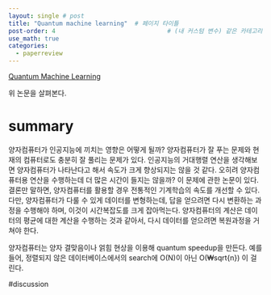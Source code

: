 ```yaml
---
layout: single # post
title: "Quantum machine learning"  # 페이지 타이틀
post-order: 4                               # (내 커스텀 변수) 같은 카테고리 내 정렬 순서
use_math: true
categories:
  - paperreview
---
```


[Quantum Machine Learning][paperlink]

[paperlink]:https://arxiv.org/abs/1611.09347

위 논문을 살펴본다. 

# summary
양자컴퓨터가 인공지능에 끼치는 영향은 어떻게 될까?
양자컴퓨터가 잘 푸는 문제와 현재의 컴퓨터로도 충분히 잘 풀리는 문제가 있다. 인공지능의 거대행렬 연산을 생각해보면 양자컴퓨터가 나타난다고 해서 속도가 크게 향상되지는 않을 것 같다.
오히려 양자컴퓨터용 연산을 수행하는데 더 많은 시간이 들지는 않을까?
이 문제에 관한 논문이 있다. 결론만 말하면, 양자컴퓨터를 활용할 경우 전통적인 기계학습의 속도를 개선할 수 있다.
다만, 양자컴퓨터가 다룰 수 있게 데이터를 변형하는데, 답을 얻으려면 다시 변환하는 과정을 수행해야 하며, 이것이 시간복잡도를 크게 잡아먹는다.
양자컴퓨터의 계산은 데이터의 평균에 대한 계산을 수행하는 것과 같아서, 다시 데이터를 얻으려면 복원과정을 거쳐야 한다.

양자컴퓨터는 양자 결맞음이나 얽힘 현상을 이용해 quantum speedup을 만든다.
예를들어, 정렬되지 않은 데이터베이스에서의 search에 O(N)이 아닌 O(₩sqrt{n}) 이 걸린다.


#discussion


